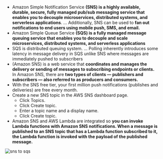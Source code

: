 * Amazon Simple Notification Service **(SNS) is a highly available, durable, secure, fully managed pub/sub messaging service that enables you to decouple microservices, distributed systems, and serverless applications**. ... Additionally, SNS can be used to **fan out notifications to end users using mobile push, SMS, and email.**
* Amazon Simple Queue Service **(SQS) is a fully managed message queuing service that enables you to decouple and scale microservices, distributed systems, and serverless applications**
* SQS is distributed queuing system. ... Polling inherently introduces some latency in message delivery in SQS unlike SNS where messages are immediately pushed to subscribers
*  (Amazon SNS) is a web service that **coordinates and manages the delivery or sending of messages to subscribing endpoints or clients.** In Amazon SNS, there are **two types of clients — publishers and subscribers — also referred to as producers and consumers.**
* With the SNS free tier, your first million push notifications (publishes and deliveries) are free every month. 
* Create a new SNS topic in the AWS SNS dashboard page.
  * Click Topics.
  * Click Create topic.
  * Enter a topic name and a display name.
  * Click Create topic.
* Amazon SNS and AWS Lambda are integrated so **you can invoke Lambda functions with Amazon SNS notifications. When a message is published to an SNS topic that has a Lambda function subscribed to it, the Lambda function is invoked with the payload of the published message.**

![sns to sqs](https://d2908q01vomqb2.cloudfront.net/1b6453892473a467d07372d45eb05abc2031647a/2017/11/20/introducing_sns_message_filtering_image_1.png)
